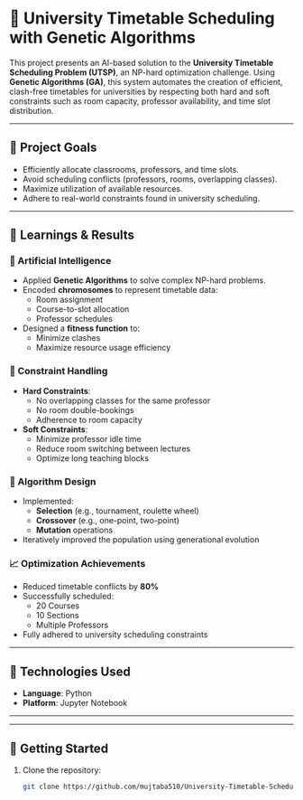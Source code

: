 # 🧬 University Timetable Scheduling with Genetic Algorithms

This project presents an AI-based solution to the **University Timetable Scheduling Problem (UTSP)**, an NP-hard optimization challenge. Using **Genetic Algorithms (GA)**, this system automates the creation of efficient, clash-free timetables for universities by respecting both hard and soft constraints such as room capacity, professor availability, and time slot distribution.

---

## 🎯 Project Goals

- Efficiently allocate classrooms, professors, and time slots.
- Avoid scheduling conflicts (professors, rooms, overlapping classes).
- Maximize utilization of available resources.
- Adhere to real-world constraints found in university scheduling.

---

## 🧠 Learnings & Results

### 🤖 Artificial Intelligence
- Applied **Genetic Algorithms** to solve complex NP-hard problems.
- Encoded **chromosomes** to represent timetable data:
  - Room assignment
  - Course-to-slot allocation
  - Professor schedules
- Designed a **fitness function** to:
  - Minimize clashes
  - Maximize resource usage efficiency

### 📐 Constraint Handling
- **Hard Constraints**:
  - No overlapping classes for the same professor
  - No room double-bookings
  - Adherence to room capacity
- **Soft Constraints**:
  - Minimize professor idle time
  - Reduce room switching between lectures
  - Optimize long teaching blocks

### 🔬 Algorithm Design
- Implemented:
  - **Selection** (e.g., tournament, roulette wheel)
  - **Crossover** (e.g., one-point, two-point)
  - **Mutation** operations
- Iteratively improved the population using generational evolution

### 📈 Optimization Achievements
- Reduced timetable conflicts by **80%**
- Successfully scheduled:
  - 20 Courses
  - 10 Sections
  - Multiple Professors
- Fully adhered to university scheduling constraints

---

## 🧩 Technologies Used

- **Language**: Python
- **Platform**: Jupyter Notebook

---


---

## 🚀 Getting Started

1. Clone the repository:
   ```bash
   git clone https://github.com/mujtaba510/University-Timetable-Scheduling-with-Genetic-Algorithms.git



